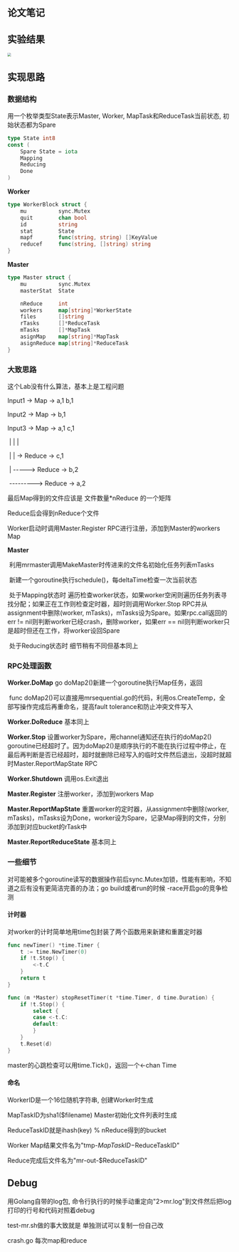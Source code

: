 ## **论文笔记**







## **实验结果**

<img src="https://gitee.com/systemX1/image-hosting-service/raw/main/img/6824/20211208190000-fd174d3bf1f6dab2424b7c9cc7331599-MapReducePass-bad0a1.png" style="zoom:50%;" />

## **实现思路**

### **数据结构**

用一个枚举类型State表示Master, Worker, MapTask和ReduceTask当前状态, 初始状态都为Spare

```go
type State int8
const (
	Spare State = iota
	Mapping
	Reducing
	Done
)
```

**Worker**

```go
type WorkerBlock struct {
	mu 			sync.Mutex
	quit		chan bool
	id			string
	stat		State
	mapf 		func(string, string) []KeyValue
	reducef 	func(string, []string) string
}
```

**Master**

```go
type Master struct {
	mu			sync.Mutex
	masterStat	State

	nReduce 	int
	workers 	map[string]*WorkerState
	files  		[]string
	rTasks     	[]*ReduceTask
	mTasks     	[]*MapTask
	asignMap 	map[string]*MapTask
	asignReduce map[string]*ReduceTask
}
```

### **大致思路**

这个Lab没有什么算法，基本上是工程问题



Input1 -> Map -> a,1 b,1  

Input2 -> Map ->     b,1  

Input3 -> Map -> a,1     c,1                    

​                  |   |   |                    

​                  |   |   -> Reduce -> c,1                      

​                  |   -----> Reduce -> b,2                    

​                  ---------> Reduce -> a,2

最后Map得到的文件应该是 文件数量*nReduce 的一个矩阵

Reduce后会得到nReduce个文件



Worker启动时调用Master.Register RPC进行注册，添加到Master的workers Map

**Master**	

​	利用mrmaster调用MakeMaster时传进来的文件名初始化任务列表mTasks

​	新建一个goroutine执行schedule()，每deltaTime检查一次当前状态

​	处于Mapping状态时 遍历检查worker状态，如果worker空闲则遍历任务列表寻找分配；如果正在工作则检查定时器，超时则调用Worker.Stop RPC并从assignment中删除(worker, mTasks)，mTasks设为Spare。如果rpc.call返回的err != nil则判断worker已经crash，删除worker，如果err == nil则判断worker只是超时但还在工作，将worker设回Spare

​	处于Reducing状态时 细节稍有不同但基本同上

### **RPC处理函数**

**Worker.DoMap** go doMap2()新建一个goroutine执行Map任务，返回

​	func doMap2()可以直接用mrsequential.go的代码，利用os.CreateTemp，全部写操作完成后再重命名，提高fault tolerance和防止冲突文件写入

**Worker.DoReduce** 基本同上

**Worker.Stop** 设置worker为Spare，用channel通知还在执行的doMap2() goroutine已经超时了。因为doMap2()是顺序执行的不能在执行过程中停止，在最后再判断是否已经超时，超时就删除已经写入的临时文件然后退出，没超时就超时Master.ReportMapState RPC

**Worker.Shutdown** 调用os.Exit退出

**Master.Register** 注册worker，添加到workers Map

**Master.ReportMapState** 重置worker的定时器，从assignment中删除(worker, mTasks)，mTasks设为Done，worker设为Spare，记录Map得到的文件，分别添加到对应bucket的rTask中

**Master.ReportReduceState** 基本同上

### **一些细节**

对可能被多个goroutine读写的数据操作前后sync.Mutex加锁，性能有影响，不知道之后有没有更简洁完善的办法；go build或者run的时候 -race开启go的竞争检测

#### **计时器**

对worker的计时简单地用time包封装了两个函数用来新建和重置定时器

```go
func newTimer() *time.Timer {
	t := time.NewTimer(0)
	if !t.Stop() {
		<-t.C
	}
	return t
}

func (m *Master) stopResetTimer(t *time.Timer, d time.Duration) {
	if !t.Stop() {
		select {
		case <-t.C:
		default:
		}
	}
	t.Reset(d)
}
```

master的心跳检查可以用time.Tick()，返回一个<-chan Time

#### **命名**

WorkerID是一个16位随机字符串, 创建Worker时生成 

MapTaskID为sha1($filename) Master初始化文件列表时生成 

ReduceTaskID就是ihash(key) % nReduce得到的bucket

Worker Map结果文件名为"tmp-$MapTaskID-$ReduceTaskID"

Reduce完成后文件名为"mr-out-$ReduceTaskID"

## **Debug**

用Golang自带的log包, 命令行执行的时候手动重定向"2>mr.log"到文件然后把log打印的行号和代码对照着debug

test-mr.sh做的事大致就是   单独测试可以复制一份自己改   

crash.go 每次map和reduce 

## 















